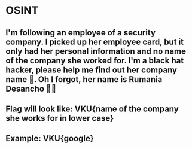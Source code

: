 # OSINT

## I'm following an employee of a security company. I picked up her employee card, but it only had her personal information and no name of the company she worked for. I'm a black hat hacker, please help me find out her company name 🏢. Oh I forgot, her name is Rumania Desancho 👧👧

## Flag will look like: VKU{name of the company she works for in lower case}

## Example: VKU{google}
